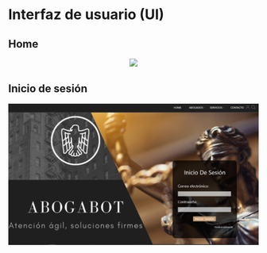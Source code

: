 # Interfaz de usuario (UI)

## Home
<div style="text-align:center">
    <img src="./imágenes/5.-Home.PNG"/>
</div>

## Inicio de sesión
<div style="text-align:center">
    <img src="./imágenes/5.-InicioDeSesión.png"/>
</div>

